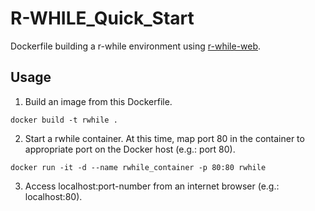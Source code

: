 # R-WHILE_Quick_Start
Dockerfile building a r-while environment using [r-while-web](https://github.com/yokoyama-lab/r-while-web/tree/master).

## Usage
1. Build an image from this Dockerfile.
```
docker build -t rwhile .
```

2. Start a rwhile container. At this time, map port 80 in the container to appropriate port on the Docker host (e.g.: port 80).
```
docker run -it -d --name rwhile_container -p 80:80 rwhile
```

3.  Access localhost:port-number from an internet browser (e.g.: localhost:80).

